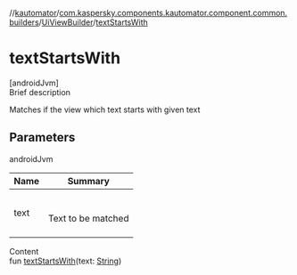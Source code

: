 //[kautomator](../../index.md)/[com.kaspersky.components.kautomator.component.common.builders](../index.md)/[UiViewBuilder](index.md)/[textStartsWith](text-starts-with.md)



# textStartsWith  
[androidJvm]  
Brief description  


Matches if the view which text starts with given text



## Parameters  
  
androidJvm  
  
|  Name|  Summary| 
|---|---|
| text| <br><br>Text to be matched<br><br>
  
  
Content  
fun [textStartsWith](text-starts-with.md)(text: [String](https://kotlinlang.org/api/latest/jvm/stdlib/kotlin/-string/index.html))  



